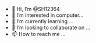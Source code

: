 - 👋 Hi, I’m @SH12364
- 👀 I’m interested in computer...
- 🌱 I’m currently learning ...
- 💞️ I’m looking to collaborate on ...
- 📫 How to reach me ...

<!---
SH12364/SH12364 is a ✨ special ✨ repository because its `README.md` (this file) appears on your GitHub profile.
You can click the Preview link to take a look at your changes.
--->
